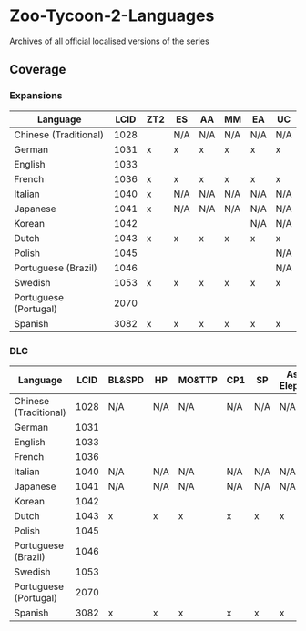 # Zoo-Tycoon-2-Languages

Archives of all official localised versions of the series

## Coverage

### Expansions

| Language              | LCID | ZT2 | ES | AA | MM | EA | UC |
|-----------------------|------|-----|----|----|----|----|----|
| Chinese (Traditional) | 1028 |     |N/A |N/A |N/A |N/A |N/A |
| German                | 1031 | x   | x  | x  | x  | x  | x  |
| English               | 1033 |     |    |    |    |    |    |
| French                | 1036 | x   | x  | x  | x  | x  | x  |
| Italian               | 1040 | x   |N/A |N/A |N/A |N/A |N/A |
| Japanese              | 1041 | x   |N/A |N/A |N/A |N/A |N/A |
| Korean                | 1042 |     |    |    |    |N/A |N/A |
| Dutch                 | 1043 | x   | x  | x  | x  | x  | x  |
| Polish                | 1045 |     |    |    |    |    |N/A |
| Portuguese (Brazil)   | 1046 |     |    |    |    |    |N/A |
| Swedish               | 1053 | x   | x  | x  | x  | x  | x  |
| Portuguese (Portugal) | 2070 |     |    |    |    |    |    |
| Spanish               | 3082 | x   | x  | x  | x  | x  | x  |

### DLC

| Language              | LCID | BL&SPD | HP | MO&TTP | CP1 | SP | Asian Elephant | SBP | GFP | Addax | DDP |
|-----------------------|------|--------|----|--------|-----|----|----------------|-----|-----|-------|-----|
| Chinese (Traditional) | 1028 | N/A    |N/A | N/A    |N/A  |N/A | N/A            |N/A  |N/A  |N/A    |N/A  |
| German                | 1031 |        |    |        |     |    |                |     |     |       |     |
| English               | 1033 |        |    |        |     |    |                |     |     |       |     |
| French                | 1036 |        |    |        |     |    |                |     |     |       |     |
| Italian               | 1040 | N/A    |N/A | N/A    |N/A  |N/A | N/A            |N/A  |N/A  |N/A    |N/A  |
| Japanese              | 1041 | N/A    |N/A | N/A    |N/A  |N/A | N/A            |N/A  |N/A  |N/A    |N/A  |
| Korean                | 1042 |        |    |        |     |    |                |     |     |       |     |
| Dutch                 | 1043 | x      | x  | x      | x   | x  | x              | x   | x   | x     | x   |
| Polish                | 1045 |        |    |        |     |    |                |     |     |       |     |
| Portuguese (Brazil)   | 1046 |        |    |        |     |    |                |     |     |       |     |
| Swedish               | 1053 |        |    |        |     |    |                |     |     |       |     |
| Portuguese (Portugal) | 2070 |        |    |        |     |    |                |     |     |       |     |
| Spanish               | 3082 | x      | x  | x      | x   | x  | x              | x   | x   | x     | x   |
